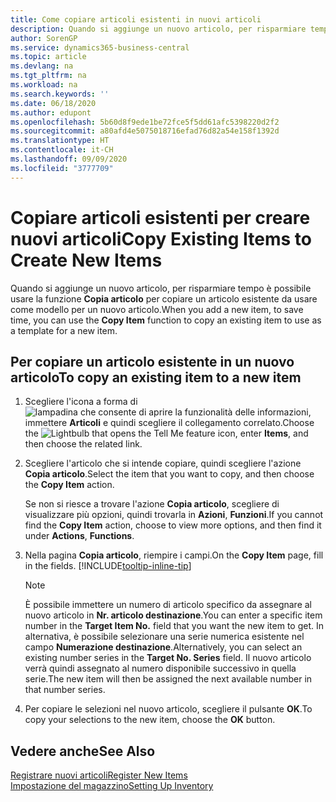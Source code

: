 ```yaml
---
title: Come copiare articoli esistenti in nuovi articoli
description: Quando si aggiunge un nuovo articolo, per risparmiare tempo è possibile usare la funzione Articolo copia per copiare un articolo esistente da usare come modello per un nuovo articolo.
author: SorenGP
ms.service: dynamics365-business-central
ms.topic: article
ms.devlang: na
ms.tgt_pltfrm: na
ms.workload: na
ms.search.keywords: ''
ms.date: 06/18/2020
ms.author: edupont
ms.openlocfilehash: 5b60d8f9ede1be72fce5f5dd61afc5398220d2f2
ms.sourcegitcommit: a80afd4e5075018716efad76d82a54e158f1392d
ms.translationtype: HT
ms.contentlocale: it-CH
ms.lasthandoff: 09/09/2020
ms.locfileid: "3777709"
---
```

# <a name="copy-existing-items-to-create-new-items"></a><span data-ttu-id="5008c-103">Copiare articoli esistenti per creare nuovi articoli</span><span class="sxs-lookup"><span data-stu-id="5008c-103">Copy Existing Items to Create New Items</span></span>

<span data-ttu-id="5008c-104">Quando si aggiunge un nuovo articolo, per risparmiare tempo è possibile usare la funzione **Copia articolo** per copiare un articolo esistente da usare come modello per un nuovo articolo.</span><span class="sxs-lookup"><span data-stu-id="5008c-104">When you add a new item, to save time, you can use the **Copy Item** function to copy an existing item to use as a template for a new item.</span></span>  

## <a name="to-copy-an-existing-item-to-a-new-item"></a><span data-ttu-id="5008c-105">Per copiare un articolo esistente in un nuovo articolo</span><span class="sxs-lookup"><span data-stu-id="5008c-105">To copy an existing item to a new item</span></span>

1. <span data-ttu-id="5008c-106">Scegliere l'icona a forma di ![lampadina che consente di aprire la funzionalità delle informazioni](media/ui-search/search_small.png "Informazioni sull'operazione che si desidera eseguire"), immettere **Articoli** e quindi scegliere il collegamento correlato.</span><span class="sxs-lookup"><span data-stu-id="5008c-106">Choose the ![Lightbulb that opens the Tell Me feature](media/ui-search/search_small.png "Tell me what you want to do") icon, enter **Items**, and then choose the related link.</span></span>  
2. <span data-ttu-id="5008c-107">Scegliere l'articolo che si intende copiare, quindi scegliere l'azione **Copia articolo**.</span><span class="sxs-lookup"><span data-stu-id="5008c-107">Select the item that you want to copy, and then choose the **Copy Item** action.</span></span>  

    <span data-ttu-id="5008c-108">Se non si riesce a trovare l'azione **Copia articolo**, scegliere di visualizzare più opzioni, quindi trovarla in **Azioni**, **Funzioni**.</span><span class="sxs-lookup"><span data-stu-id="5008c-108">If you cannot find the **Copy Item** action, choose to view more options, and then find it under **Actions**, **Functions**.</span></span>  

3. <span data-ttu-id="5008c-109">Nella pagina **Copia articolo**, riempire i campi.</span><span class="sxs-lookup"><span data-stu-id="5008c-109">On the **Copy Item** page, fill in the fields.</span></span> [!INCLUDE[tooltip-inline-tip](includes/tooltip-inline-tip_md.md)]

    > [!NOTE]  
    > <span data-ttu-id="5008c-110">È possibile immettere un numero di articolo specifico da assegnare al nuovo articolo in **Nr. articolo destinazione**.</span><span class="sxs-lookup"><span data-stu-id="5008c-110">You can enter a specific item number in the **Target Item No.** field that you want the new item to get.</span></span> <span data-ttu-id="5008c-111">In alternativa, è possibile selezionare una serie numerica esistente nel campo **Numerazione destinazione**.</span><span class="sxs-lookup"><span data-stu-id="5008c-111">Alternatively, you can select an existing number series in the **Target No. Series** field.</span></span> <span data-ttu-id="5008c-112">Il nuovo articolo verrà quindi assegnato al numero disponibile successivo in quella serie.</span><span class="sxs-lookup"><span data-stu-id="5008c-112">The new item will then be assigned the next available number in that number series.</span></span>  

4. <span data-ttu-id="5008c-113">Per copiare le selezioni nel nuovo articolo, scegliere il pulsante **OK**.</span><span class="sxs-lookup"><span data-stu-id="5008c-113">To copy your selections to the new item, choose the **OK** button.</span></span>  

## <a name="see-also"></a><span data-ttu-id="5008c-114">Vedere anche</span><span class="sxs-lookup"><span data-stu-id="5008c-114">See Also</span></span>

[<span data-ttu-id="5008c-115">Registrare nuovi articoli</span><span class="sxs-lookup"><span data-stu-id="5008c-115">Register New Items</span></span>](inventory-how-register-new-items.md)  
[<span data-ttu-id="5008c-116">Impostazione del magazzino</span><span class="sxs-lookup"><span data-stu-id="5008c-116">Setting Up Inventory</span></span>](inventory-setup-inventory.md)  
